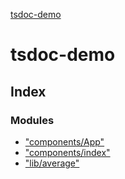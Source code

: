 [tsdoc-demo](globals.md)

# tsdoc-demo

## Index

### Modules

* ["components/App"](modules/_components_app_.md)
* ["components/index"](modules/_components_index_.md)
* ["lib/average"](modules/_lib_average_.md)
